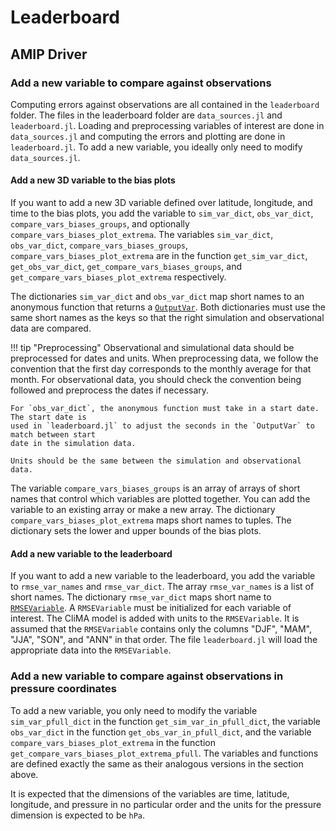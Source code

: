 # Leaderboard

## AMIP Driver

### Add a new variable to compare against observations
Computing errors against observations are all contained in the `leaderboard` folder. The
files in the leaderboard folder are `data_sources.jl` and `leaderboard.jl`. Loading and
preprocessing variables of interest are done in `data_sources.jl` and computing the errors
and plotting are done in `leaderboard.jl`. To add a new variable, you ideally only need to
modify `data_sources.jl`.

#### Add a new 3D variable to the bias plots
If you want to add a new 3D variable defined over latitude, longitude, and time to the bias
plots, you add the variable to `sim_var_dict`, `obs_var_dict`, `compare_vars_biases_groups`,
and optionally `compare_vars_biases_plot_extrema`. The variables `sim_var_dict`,
`obs_var_dict`, `compare_vars_biases_groups`, `compare_vars_biases_plot_extrema` are in the
function `get_sim_var_dict`, `get_obs_var_dict`, `get_compare_vars_biases_groups`, and
`get_compare_vars_biases_plot_extrema` respectively.

The dictionaries `sim_var_dict` and `obs_var_dict` map short names to an anonymous function
that returns a [`OutputVar`](https://clima.github.io/ClimaAnalysis.jl/dev/var/). Both
dictionaries must use the same short names as the keys so that the right simulation and
observational data are compared.

!!! tip "Preprocessing"
    Observational and simulational data should be preprocessed for dates and units. When
    preprocessing data, we follow the convention that the first day corresponds to the
    monthly average for that month. For observational data, you should check the convention
    being followed and preprocess the dates if necessary.

    For `obs_var_dict`, the anonymous function must take in a start date. The start date is
    used in `leaderboard.jl` to adjust the seconds in the `OutputVar` to match between start
    date in the simulation data.

    Units should be the same between the simulation and observational data.

The variable `compare_vars_biases_groups` is an array of arrays of short names that control
which variables are plotted together. You can add the variable to an existing array or make
a new array. The dictionary `compare_vars_biases_plot_extrema` maps short names to tuples.
The dictionary sets the lower and upper bounds of the bias plots.

#### Add a new variable to the leaderboard
If you want to add a new variable to the leaderboard, you add the variable to
`rmse_var_names` and `rmse_var_dict`. The array `rmse_var_names` is a list of short names.
The dictionary `rmse_var_dict` maps short name to
[`RMSEVariable`](https://clima.github.io/ClimaAnalysis.jl/dev/rmse_var/). A `RMSEVariable`
must be initialized for each variable of interest. The CliMA model is added with units to
the `RMSEVariable`. It is assumed that the `RMSEVariable` contains only the columns "DJF",
"MAM", "JJA", "SON", and "ANN" in that order. The file `leaderboard.jl` will load the
appropriate data into the `RMSEVariable`.

### Add a new variable to compare against observations in pressure coordinates
To add a new variable, you only need to modify the variable `sim_var_pfull_dict` in the
function `get_sim_var_in_pfull_dict`, the variable `obs_var_dict` in the function
`get_obs_var_in_pfull_dict`, and the variable `compare_vars_biases_plot_extrema` in the
function `get_compare_vars_biases_plot_extrema_pfull`. The variables and functions are
defined exactly the same as their analogous versions in the section above.

It is expected that the dimensions of the variables are time, latitude, longitude, and
pressure in no particular order and the units for the pressure dimension is expected to be
`hPa`.
